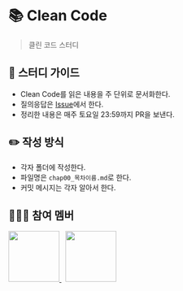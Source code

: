 # 📚 Clean Code
> 클린 코드 스터디

## 🔖 스터디 가이드
- Clean Code를 읽은 내용을 주 단위로 문서화한다.
- 질의응답은 [Issue](https://github.com/seongho-joo/Clean_Code/issues)에서 한다.
- 정리한 내용은 매주 토요일 23:59까지 PR을 보낸다.

## ✏️ 작성 방식
- 각자 폴더에 작성한다.
- 파일명은 `chap00_목차이름.md`로 한다.
- 커밋 메시지는 각자 알아서 한다.

## 🙎🏻‍♂️ 참여 멤버
<p>
  <a href="https://github.com/seongho-joo">
     <img src="https://github.com/seongho-joo.png" width="100">
  </a>
  &nbsp;
  <a href="https://github.com/dkswnkk">
   <img src="https://github.com/dkswnkk.png" width="100">
  </a>
</p>
